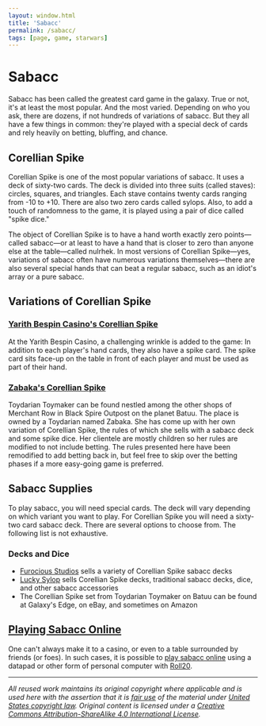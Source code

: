 ```yaml
---
layout: window.html
title: 'Sabacc'
permalink: /sabacc/
tags: [page, game, starwars]
---
```


# Sabacc

<!-- ![](/Images/sabacc.jpg) -->

Sabacc has been called the greatest card game in the galaxy. True or not, it's at least the most popular. And the most varied. Depending on who you ask, there are dozens, if not hundreds of variations of sabacc. But they all have a few things in common: they're played with a special deck of cards and rely heavily on betting, bluffing, and chance.

## Corellian Spike

Corellian Spike is one of the most popular variations of sabacc. It uses a deck of sixty-two cards. The deck is divided into three suits (called staves): circles, squares, and triangles. Each stave contains twenty cards ranging from -10 to +10. There are also two zero cards called sylops. Also, to add a touch of randomness to the game, it is played using a pair of dice called "spike dice."

The object of Corellian Spike is to have a hand worth exactly zero points—called sabacc—or at least to have a hand that is closer to zero than anyone else at the table—called nulrhek. In most versions of Corellian Spike—yes, variations of sabacc often have numerous variations themselves—there are also several special hands that can beat a regular sabacc, such as an idiot's array or a pure sabacc.

## Variations of Corellian Spike

### [Yarith Bespin Casino's Corellian Spike](/sabacc/yarith)

At the Yarith Bespin Casino, a challenging wrinkle is added to the game: In addition to each player's hand cards, they also have a spike card. The spike card sits face-up on the table in front of each player and must be used as part of their hand.

### [Zabaka's Corellian Spike](/sabacc/zabaka)

Toydarian Toymaker can be found nestled among the other shops of Merchant Row in Black Spire Outpost on the planet Batuu. The place is owned by a Toydarian named Zabaka. She has come up with her own variation of Corellian Spike, the rules of which she sells with a sabacc deck and some spike dice. Her clientele are mostly children so her rules are modified to not include betting. The rules presented here have been remodified to add betting back in, but feel free to skip over the betting phases if a more easy-going game is preferred.

## Sabacc Supplies

<!-- ![](/images/sabacc-set.png) -->

To play sabacc, you will need special cards. The deck will vary depending on which variant you want to play. For Corellian Spike you will need a sixty-two card sabacc deck. There are several options to choose from. The following list is not exhaustive.

### Decks and Dice

- [Furocious Studios](https://www.makeplayingcards.com/sell/furocious) sells a variety of Corellian Spike sabacc decks
- [Lucky Sylop](https://www.ebay.com/sch/luckysylop/m.html) sells Corellian Spike decks, traditional sabacc decks, dice, and other sabacc accessories
- The Corellian Spike set from Toydarian Toymaker on Batuu can be found at Galaxy's Edge, on eBay, and sometimes on Amazon

## [Playing Sabacc Online](/sabacc/playing-sabacc-on-roll20)

One can't always make it to a casino, or even to a table surrounded by friends (or foes). In such cases, it is possible to [play sabacc online](/sabacc/playing-sabacc-on-roll20) using a datapad or other form of personal computer with [Roll20](https://roll20.net/).

---

*All reused work maintains its original copyright where applicable and is used here with the assertion that it is [fair use](https://en.wikipedia.org/wiki/Fair_use) of the material under [United States copyright law](https://en.wikipedia.org/wiki/Copyright_law_of_the_United_States). Original content is licensed under a [Creative Commons Attribution-ShareAlike 4.0 International License](http://creativecommons.org/licenses/by-sa/4.0/).*
